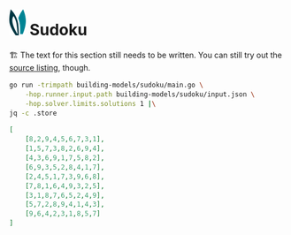 # ![ears](../img/ears.png) Sudoku

🏗️ The text for this section still needs to be written. You can still try out
the [source listing][source], though.

```bash
go run -trimpath building-models/sudoku/main.go \
    -hop.runner.input.path building-models/sudoku/input.json \
    -hop.solver.limits.solutions 1 |\
jq -c .store
```

```json
[
    [8,2,9,4,5,6,7,3,1],
    [1,5,7,3,8,2,6,9,4],
    [4,3,6,9,1,7,5,8,2],
    [6,9,3,5,2,8,4,1,7],
    [2,4,5,1,7,3,9,6,8],
    [7,8,1,6,4,9,3,2,5],
    [3,1,8,7,6,5,2,4,9],
    [5,7,2,8,9,4,1,4,3],
    [9,6,4,2,3,1,8,5,7]
]
```

[source]: sudoku/main.go
